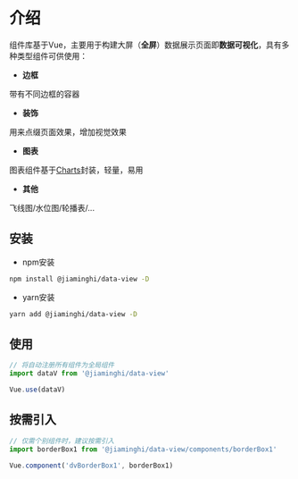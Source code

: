 # 介绍

组件库基于Vue，主要用于构建大屏（**全屏**）数据展示页面即**数据可视化**，具有多种类型组件可供使用：

* **边框**

带有不同边框的容器

* **装饰**

用来点缀页面效果，增加视觉效果

* **图表**

图表组件基于[Charts](http://charts.jiaminghi.com)封装，轻量，易用

* **其他**

飞线图/水位图/轮播表/...

## 安装

* npm安装

```sh
npm install @jiaminghi/data-view -D
```

* yarn安装
```sh
yarn add @jiaminghi/data-view -D
```

## 使用

```js
// 将自动注册所有组件为全局组件
import dataV from '@jiaminghi/data-view'

Vue.use(dataV)
```

## 按需引入

```js
// 仅需个别组件时，建议按需引入
import borderBox1 from '@jiaminghi/data-view/components/borderBox1'

Vue.component('dvBorderBox1', borderBox1)
```